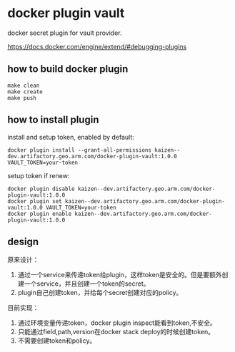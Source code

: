 # docker plugin vault

docker secret plugin for vault provider.

<https://docs.docker.com/engine/extend/#debugging-plugins>

## how to build docker plugin

    make clean
    make create
    make push

## how to install plugin
 
install and setup token, enabled by default:

    docker plugin install --grant-all-permissions kaizen--dev.artifactory.geo.arm.com/docker-plugin-vault:1.0.0 VAULT_TOKEN=your-token

setup token if renew:

    docker plugin disable kaizen--dev.artifactory.geo.arm.com/docker-plugin-vault:1.0.0
    docker plugin set kaizen--dev.artifactory.geo.arm.com/docker-plugin-vault:1.0.0 VAULT_TOKEN=your-token
    docker plugin enable kaizen--dev.artifactory.geo.arm.com/docker-plugin-vault:1.0.0

## design

原来设计：

1. 通过一个service来传递token给plugin，这样token是安全的。但是要额外创建一个service，并且创建一个token的secret。
2. plugin自己创建token，并给每个secret创建对应的policy。

目前实现：

1. 通过环境变量传递token，docker plugin inspect能看到token,不安全。
2. 只能通过field,path,version在docker stack deploy的时候创建token。
3. 不需要创建token和policy。
